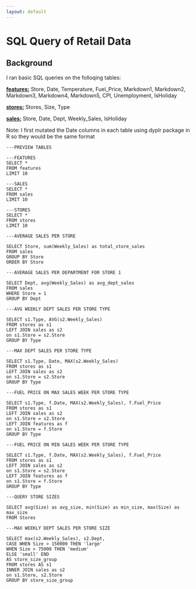 ```yaml
---
layout: default
---
```


# SQL Query of Retail Data

## Background 

I ran basic SQL queries on the folloqing tables: 

[**features:**](./sql/features.txt) Store, Date, Temperature, Fuel_Price, Markdown1, Markdown2, Markdown3, Markdown4, Markdown5, CPI, Unemployment, IsHoliday

[**stores:**](./sql/stores.csv) Stores, Size, Type

[**sales:**](./sql/sales.txt) Store, Date, Dept, Weekly_Sales, IsHoliday

Note: I first mutated the Date columns in each table using dyplr package in R so they would be the same format

```
---PREVIEW TABLES

---FEATURES
SELECT * 
FROM features
LIMIT 10

---SALES
SELECT *
FROM sales
LIMIT 10

---STORES
SELECT *
FROM stores
LIMIT 10

---AVERAGE SALES PER STORE

SELECT Store, sum(Weekly_Sales) as total_store_sales
FROM sales
GROUP BY Store
ORDER BY Store

---AVERAGE SALES PER DEPARTMENT FOR STORE 1

SELECT Dept, avg(Weekly_Sales) as avg_dept_sales
FROM sales
WHERE Store = 1
GROUP BY Dept

---AVG WEEKLY DEPT SALES PER STORE TYPE

SELECT s1.Type, AVG(s2.Weekly_Sales)
FROM stores as s1
LEFT JOIN sales as s2
on s1.Store = s2.Store
GROUP BY Type

---MAX DEPT SALES PER STORE TYPE

SELECT s1.Type, Date, MAX(s2.Weekly_Sales)
FROM stores as s1
LEFT JOIN sales as s2
on s1.Store = s2.Store
GROUP BY Type

---FUEL PRICE ON MAX SALES WEEK PER STORE TYPE

SELECT s1.Type, f.Date, MAX(s2.Weekly_Sales), f.Fuel_Price
FROM stores as s1
LEFT JOIN sales as s2
on s1.Store = s2.Store
LEFT JOIN features as f
on s1.Store = f.Store
GROUP BY Type

---FUEL PRICE ON MIN SALES WEEK PER STORE TYPE

SELECT s1.Type, f.Date, MAX(s2.Weekly_Sales), f.Fuel_Price
FROM stores as s1
LEFT JOIN sales as s2
on s1.Store = s2.Store
LEFT JOIN features as f
on s1.Store = f.Store
GROUP BY Type

---QUERY STORE SIZES

SELECT avg(Size) as avg_size, min(Size) as min_size, max(Size) as max_size
FROM Stores

---MAX WEEKLY DEPT SALES PER STORE SIZE

SELECT max(s2.Weekly_Sales), s2.Dept,
CASE WHEN Size > 150000 THEN 'large'
WHEN Size > 75000 THEN 'medium'
ELSE 'small' END 
AS store_size_group
FROM stores AS s1
INNER JOIN sales as s2
on s1.Store, s2.Store
GROUP BY store_size_group
```


